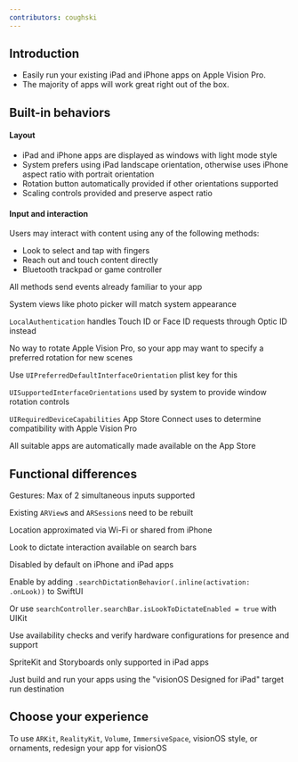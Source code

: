 ```yaml
---
contributors: coughski
---
```


## Introduction

* Easily run your existing iPad and iPhone apps on Apple Vision Pro.
* The majority of apps will work great right out of the box.

## Built-in behaviors

#### Layout

- iPad and iPhone apps are displayed as windows with light mode style
- System prefers using iPad landscape orientation, otherwise uses iPhone aspect ratio with portrait orientation
- Rotation button automatically provided if other orientations supported
- Scaling controls provided and preserve aspect ratio

#### Input and interaction

Users may interact with content using any of the following methods:
- Look to select and tap with fingers
- Reach out and touch content directly
- Bluetooth trackpad or game controller

All methods send events already familiar to your app

System views like photo picker will match system appearance

`LocalAuthentication` handles Touch ID or Face ID requests through Optic ID instead

No way to rotate Apple Vision Pro, so your app may want to specify a preferred rotation for new scenes

Use `UIPreferredDefaultInterfaceOrientation` plist key for this

`UISupportedInterfaceOrientations` used by system to provide window rotation controls

`UIRequiredDeviceCapabilities` App Store Connect uses to determine compatibility with Apple Vision Pro

All suitable apps are automatically made available on the App Store

## Functional differences

Gestures: Max of 2 simultaneous inputs supported

Existing `ARView`s and `ARSession`s need to be rebuilt

Location approximated via Wi-Fi or shared from iPhone

Look to dictate interaction available on search bars

Disabled by default on iPhone and iPad apps

Enable by adding `.searchDictationBehavior(.inline(activation: .onLook))` to SwiftUI

Or use `searchController.searchBar.isLookToDictateEnabled = true` with UIKit

Use availability checks and verify hardware configurations for presence and support

SpriteKit and Storyboards only supported in iPad apps

Just build and run your apps using the "visionOS Designed for iPad" target run destination

## Choose your experience

To use `ARKit`, `RealityKit`, `Volume`, `ImmersiveSpace`, visionOS style, or ornaments, redesign your app for visionOS
